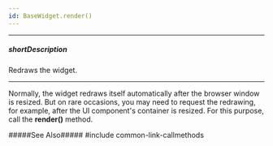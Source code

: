 ```yaml
---
id: BaseWidget.render()
---
```

---
##### shortDescription
Redraws the widget.

---
Normally, the widget redraws itself automatically after the browser window is resized. But on rare occasions, you may need to request the redrawing, for example, after the UI component's container is resized. For this purpose, call the **render()** method.

#####See Also#####
#include common-link-callmethods
